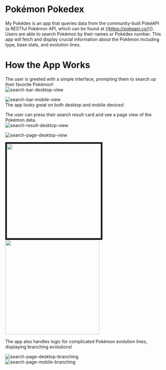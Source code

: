 # Pokémon Pokedex 
My Pokédex is an app that queries data from the community-built PokéAPI (a RESTful Pokémon API, which can be found at [(https://pokeapi.co/)]). Users are able to search Pokémon by their names or Pokédex number. This app will fetch and display crucial information about the Pokémon including type, base stats, and evolution lines.

# How the App Works 
The user is greeted with a simple interface, prompting them to search up their favorite Pokémon! <br/>
![search-bar-desktop-view](https://user-images.githubusercontent.com/57577392/235815640-cb788b05-e776-4c19-b721-43d4355ef091.PNG) <br/>

![search-bar-mobile-view](https://user-images.githubusercontent.com/57577392/235815642-d58adb3d-d370-4c7d-ada9-74dcc77583b5.PNG) <br/>
The app looks great on both desktop and mobile devices! <br/>

The user can press their search result card and see a page view of the Pokémon data. <br/>
![search-result-desktop-view](https://user-images.githubusercontent.com/57577392/235815724-79168d01-13c5-43d5-8636-4c87498f0db5.PNG) <br/>

![search-page-desktop-view](https://user-images.githubusercontent.com/57577392/235815731-bbec93b0-d7a7-44ae-8a5f-04e43c18d2bb.PNG) <br/>

<img src="https://user-images.githubusercontent.com/57577392/235815730-9136d82b-aa0b-4e5e-ae35-3994d6a7f97c.PNG" width="300" border="5px solid #555"/>
<img src="https://user-images.githubusercontent.com/57577392/235815736-2ebbedf5-b2f5-460a-b712-04af84d68c7f.PNG" width="300"/>

The app also handles logic for complicated Pokémon evolution lines, displaying branching evolutions!

![search-page-desktop-branching](https://user-images.githubusercontent.com/57577392/235815794-a661147b-66f5-4eb5-8187-b8076a4d535c.PNG) <br/>
![search-page-mobile-branching](https://user-images.githubusercontent.com/57577392/235815797-ba9d77bc-d5d8-43a9-a109-72a07c64a3f0.PNG) <br/>

